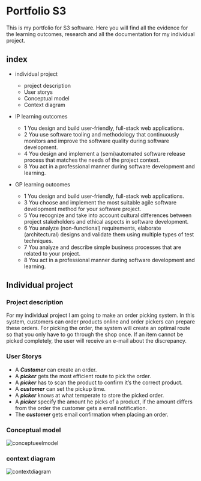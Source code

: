 # Portfolio S3

This is my portfolio for S3 software. Here you will find all the evidence for the learning outcomes, research and all the documentation for my individual project.

## index

  - individual project
    -  project description
    -  User storys
    -  Conceptual model
    -  Context diagram

  - IP learning outcomes
    -  1 You design and build user-friendly, full-stack web applications.
    -  2 You use software tooling and methodology that continuously monitors and improve the software quality during software development.
    -  4 You design and implement a (semi)automated software release process that matches the needs of the project context.
    -  8 You act in a professional manner during software development and learning.

  - GP learning outcomes
    -  1 You design and build user-friendly, full-stack web applications.
    -  3 You choose and implement the most suitable agile software development method for your software project.
    -  5 You recognize and take into account cultural differences between project stakeholders and ethical aspects in software development.
    -  6 You analyze (non-functional) requirements, elaborate (architectural) designs and validate them using multiple types of test techniques.
    -  7 You analyze and describe simple business processes that are related to your project.
    -  8 You act in a professional manner during software development and learning.


## Individual project
  ### Project description
For my individual project I am going to make an order picking system. In this system, customers can order products online and order pickers can prepare these orders. For picking the order, the system will create an optimal route so that you only have to go through the shop once. If an item cannot be picked completely, the user will receive an e-mail about the discrepancy.

   ### User Storys

- A ***Customer*** can create an order.
- A ***picker*** gets the most efficient route to pick the order.
- A ***picker*** has to scan the product to confirm it’s the correct product.
- A ***customer*** can set the pickup time.
- A ***picker*** knows at what temperate to store the picked order.
- A ***picker*** specify the amount he picks of a product, if the amount differs from the order the customer gets a email notification.
- The ***customer*** gets email confirmation when placing an order.

### Conceptual model
![conceptueelmodel](https://user-images.githubusercontent.com/84378377/161045845-a38c3aaf-4964-470c-8074-d40073495886.png)

### context diagram
![contextdiagram](https://user-images.githubusercontent.com/84378377/164183078-dfd54552-acd4-4567-8353-be31aa10fded.png)

